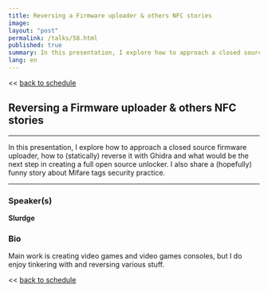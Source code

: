 ```yaml
---
title: Reversing a Firmware uploader & others NFC stories
image: 
layout: "post"
permalink: /talks/58.html
published: true
summary: In this presentation, I explore how to approach a closed source firmware uploader, how to (static…
lang: en
---
```

<< [back to schedule](/schedule/)

## Reversing a Firmware uploader & others NFC stories
---


In this presentation, I explore how to approach a closed source firmware uploader, how to (statically) reverse it with Ghidra and what would be the next step in creating a full open source unlocker.
I also share a (hopefully) funny story about Mifare tags security practice.

---
### Speaker(s)


**Slurdge**

### Bio
Main work is creating video games and video games consoles, but I do enjoy tinkering with and reversing various stuff.

<< [back to schedule](/schedule/)